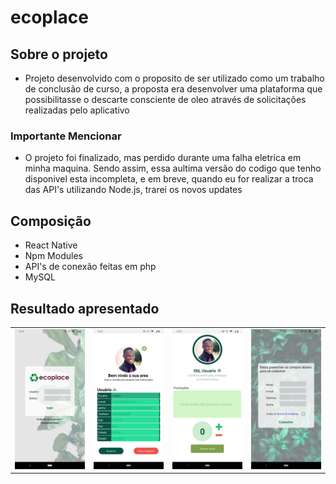 # ecoplace

## Sobre o projeto

- Projeto desenvolvido com o proposito de ser utilizado como um trabalho de conclusão de curso, a proposta era desenvolver uma plataforma que possibilitasse o descarte consciente de oleo através de solicitações realizadas pelo aplicativo

### Importante Mencionar
- O projeto foi finalizado, mas perdido durante uma falha eletrica em minha maquina. Sendo assim, essa  aultima versão do codigo que tenho disponivel esta incompleta, e em breve, quando eu for realizar a troca das API's utilizando Node.js, trarei os novos updates

## Composição

- React Native
- Npm Modules
- API's de conexão feitas em php
- MySQL

## Resultado apresentado

|   |   |   |   |
|---|---|---|---|
|  ![Screenshot](1.png) |  ![Screenshot](2.png) | ![Screenshot](3.png)  |  ![Screenshot](4.png) |  
